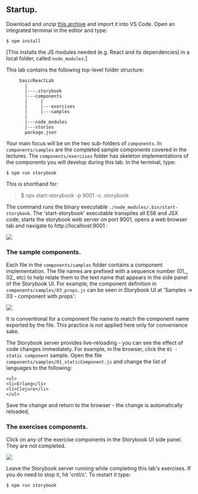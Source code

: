 ## Startup.

Download and unzip [this archive][code] and import it into VS Code. Open an integrated terminal in the editor and type:
~~~
$ npm install
~~~
[This installs the JS modules needed (e.g. React and its dependencies) in a local folder, called `node_modules`.]

This lab contains the following top-level folder structure:
~~~
     basicReactLab
       |
       |---.storybook
       |---components
       |     |
       |     |---exercises
       |     |---samples
       |
       |---node_modules
       |---stories
       package.json
~~~
Your main focus will be on the two sub-folders of `components`. In `components/samples` are the completed sample components covered in the lectures. The `components/exercises` folder has skeleton implementations of the components you will develop during this lab. In the terminal, type:
~~~
$ npm run storybook
~~~
This is shorthand for:
>$ npx start-storybook -p 9001 -c .storybook

The command runs the binary executable `./node_modules/.bin/start-storybook`. The 'start-storybook' executable transpiles all ES6 and JSX code, starts the storybook web server on port 9001, opens a web browser tab and navigate to http://localhost:9001 :

![][storybook] 

### The sample components.

Each file in the `components/samples` folder contains a component implementation. The file names are prefixed with a sequence number (01_, 02_ etc) to help relate them to the text name that appears in the side panel of the Storybook UI. For example, the component definition in `components/samples/03_props.js` can be seen in Storybook UI at 'Samples -> 03 - component with props':

![][numbers] 

It is conventional for a component file name to match the component name exported by the file. This practice is not applied here only for convenience sake.

The Storybook server provides live-reloading - you can see the effect of code changes immediately. For example, in the browser, click the `01 - static component` sample. Open the file `components/samples/01_staticComponent.js` and change the list of languages to the following:
~~~
<ul>
<li>Erlang</li>
<li>Clojure</li>
</ul>  
~~~
Save the change and return to the browser - the change is automatically reloaded,

### The exercises components.

Click on any of the exercise components in the Storybook UI side panel. They are not completed.

![][exercises] 

Leave the Storybook server running while completing this lab's exercises. If you do need to stop it, hit 'cntl/c'. To restart it type:
~~~
$ npm run storybook
~~~

[code]: ./archives/start.zip
[storybook]: ./img/storybook.png
[numbers]: ./img/numbers.png
[exercises]: ./img/exercises.png